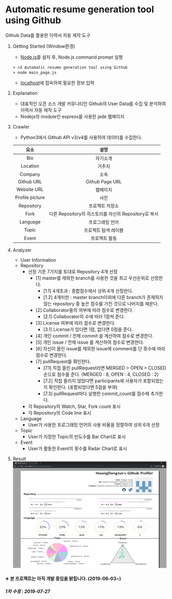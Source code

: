 # Automatic resume generation tool using Github
Github Data를 활용한 이력서 자동 제작 도구

1. Getting Started (Window환경)
	- [Node.js](https://nodejs.org/ko/)를 설치 후, Node.js command prompt 실행
	```
	> cd Automatic resume generation tool using Github
	> node main_page.js
	```
	- [localhost](localhost:3306/page/main_page)에 접속하여 필요한 정보 입력

2. Explanation
	- 대표적인 오픈 소스 개발 커뮤니티인 Github의 User Data를 수집 및 분석하여 이력서 자동 제작 도구
	- Nodejs의 module인 express를 사용한 jade 웹페이지

3. Crawler
	- Python3에서 Github API v3/v4를 사용하여 데이터를 수집한다. <br>
	
	|<center>요소</center>|<center>설명</center>|
	|:-----:|:-----:|
	|<center>Bio</center>|<center>자기소개</center>|
	|<center>Location</center>|<center>거주지</center>|
	|<center>Company</center>|<center>소속</center>|
	|<center>Github URL</center>|<center>Github Page URL</center>|
	|<center>Website URL</center>|<center>웹페이지</center>|
	|<center>Profile picture</center>|<center>사진</center>|
	|<center>Repository</center>|<center>프로젝트 저장소</center>|
	|<center>Fork</center>|<center>다른 Repository의 히스토리를 자신의 Repository로 복사</center>|
	|<center>Language</center>|<center>프로그래밍 언어</center>|
	|<center>Topic</center>|<center>프로젝트 탐색 레이블</center>|
	|<center>Event</center>|<center>프로젝트 활동</center>|

4. Analyzer
	- User Information
	- Repository
		- 선정 기준 7가지를 토대로 Repository 4개 선정
			- [1] master를 제외한 branch를 사용한 것을 최고 우선순위로 선정한다.
				- [1.1] 4개초과 : 종합점수에서 상위 4개 선정한다.
				- [1.2] 4개미만 : master branch이외에 다른 branch가 존재하지 않는 repository 중 높은 점수를 가진 것으로 나머지를 채운다.
			- [2] Collaborator들의 여부에 따라 점수로 변경한다.
				- [2.1] Collaborator의 수에 따라 1점씩 준다.
			- [3] License 여부에 따라 점수로 변경한다.
				- [3.1] License가 있다면 1점, 없다면 0점을 준다.
			- [4] 개인 commit / 전체 commit 을 계산하여 점수로 변경한다.
			- [5] 개인 issue / 전체 issue 를 계산하여 점수로 변경한다.
			- [6] 자신이 올린 issue를 제외한 issue에 comment를 단 횟수에 따라 점수로 변경한다.
			- [7] pullRequest를 확인한다.
				- [7.1] 직접 올린 pullRequest라면 MERGED > OPEN > CLOSED 순으로 점수를 준다. (MERGED : 8, OPEN : 4, CLOSED : 2)
				- [7.2] 직접 올리지 않았다면 participants에 사용자가 포함되었는지 확인한다. (포함되었다면 5점을 부여)
				- [7.3] pullRequest마다 실행한 commit_count를 점수에 추가한다.
		- 각 Repository의 Watch, Star, Fork count 표시
		- 각 Repository의 Code line 표시
	- Language
		- User가 사용한 프로그래밍 언어의 사용 비율을 정렬하여 상위 6개 선정
	- Topic
		- User가 지정한 Topic의 빈도수를 Bar Chart로 표시
	- Event
		- User가 활동한 Event의 횟수를 Radar Chart로 표시

5. Result
	![User_Resume1](./img/user_resume.PNG)

#### ※ 본 프로젝트는 아직 개발 중임을 밝힙니다. (2019-06-03~)
##### 1차 수정 : 2019-07-27
